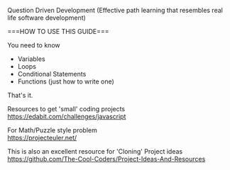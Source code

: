 Question Driven Development (Effective path learning that resembles real life software development)

===HOW TO USE THIS GUIDE=== <br>

You need to know

- Variables
- Loops
- Conditional Statements
- Functions (just how to write one)<br>

That's it.<br>

Resources to get 'small' coding projects <br>
https://edabit.com/challenges/javascript

For Math/Puzzle style problem<br>
https://projecteuler.net/

This is also an excellent resource for 'Cloning' Project ideas<br>
https://github.com/The-Cool-Coders/Project-Ideas-And-Resources

